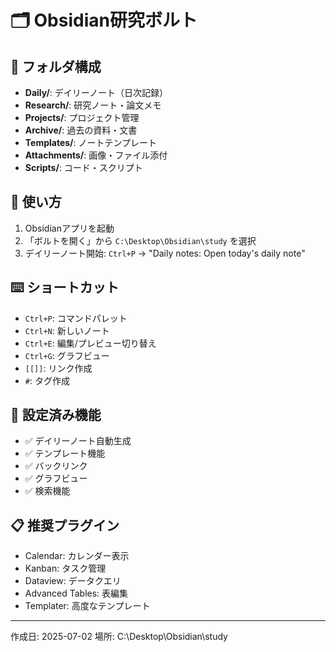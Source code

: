 # 🗂️ Obsidian研究ボルト

## 📁 フォルダ構成
- **Daily/**: デイリーノート（日次記録）
- **Research/**: 研究ノート・論文メモ
- **Projects/**: プロジェクト管理
- **Archive/**: 過去の資料・文書
- **Templates/**: ノートテンプレート
- **Attachments/**: 画像・ファイル添付
- **Scripts/**: コード・スクリプト

## 🚀 使い方
1. Obsidianアプリを起動
2. 「ボルトを開く」から `C:\Desktop\Obsidian\study` を選択
3. デイリーノート開始: `Ctrl+P` → "Daily notes: Open today's daily note"

## ⌨️ ショートカット
- `Ctrl+P`: コマンドパレット
- `Ctrl+N`: 新しいノート
- `Ctrl+E`: 編集/プレビュー切り替え
- `Ctrl+G`: グラフビュー
- `[[]]`: リンク作成
- `#`: タグ作成

## 🔧 設定済み機能
- ✅ デイリーノート自動生成
- ✅ テンプレート機能
- ✅ バックリンク
- ✅ グラフビュー
- ✅ 検索機能

## 📋 推奨プラグイン
- Calendar: カレンダー表示
- Kanban: タスク管理
- Dataview: データクエリ
- Advanced Tables: 表編集
- Templater: 高度なテンプレート

---
作成日: 2025-07-02
場所: C:\Desktop\Obsidian\study